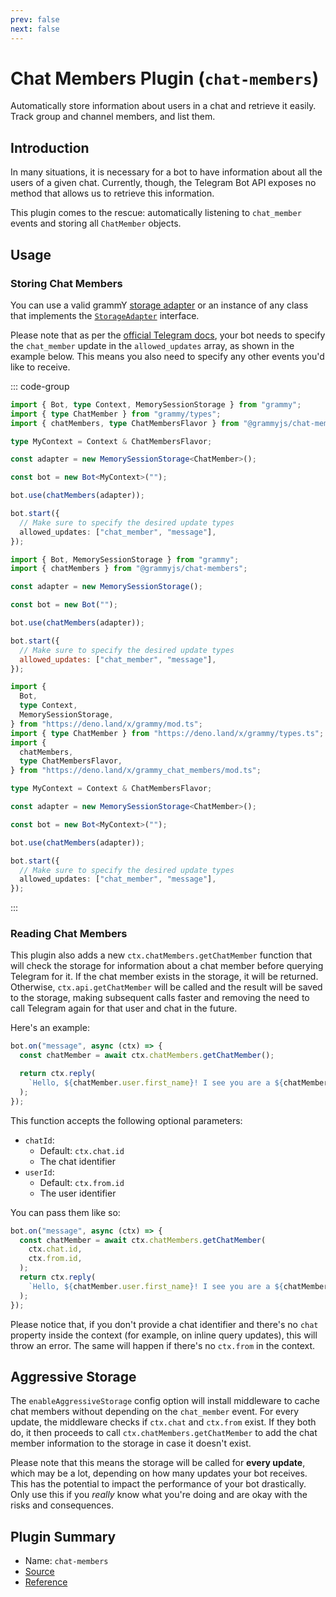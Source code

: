 ```yaml
---
prev: false
next: false
---
```


# Chat Members Plugin (`chat-members`)

Automatically store information about users in a chat and retrieve it easily.
Track group and channel members, and list them.

## Introduction

In many situations, it is necessary for a bot to have information about all the
users of a given chat. Currently, though, the Telegram Bot API exposes no method
that allows us to retrieve this information.

This plugin comes to the rescue: automatically listening to `chat_member` events
and storing all `ChatMember` objects.

## Usage

### Storing Chat Members

You can use a valid grammY [storage adapter](./session#known-storage-adapters)
or an instance of any class that implements the
[`StorageAdapter`](/ref/core/storageadapter) interface.

Please note that as per the
[official Telegram docs](https://core.telegram.org/bots/api#getupdates), your
bot needs to specify the `chat_member` update in the `allowed_updates` array, as
shown in the example below. This means you also need to specify any other events
you'd like to receive.

::: code-group

```ts [TypeScript]
import { Bot, type Context, MemorySessionStorage } from "grammy";
import { type ChatMember } from "grammy/types";
import { chatMembers, type ChatMembersFlavor } from "@grammyjs/chat-members";

type MyContext = Context & ChatMembersFlavor;

const adapter = new MemorySessionStorage<ChatMember>();

const bot = new Bot<MyContext>("");

bot.use(chatMembers(adapter));

bot.start({
  // Make sure to specify the desired update types
  allowed_updates: ["chat_member", "message"],
});
```

```js [JavaScript]
import { Bot, MemorySessionStorage } from "grammy";
import { chatMembers } from "@grammyjs/chat-members";

const adapter = new MemorySessionStorage();

const bot = new Bot("");

bot.use(chatMembers(adapter));

bot.start({
  // Make sure to specify the desired update types
  allowed_updates: ["chat_member", "message"],
});
```

```ts [Deno]
import {
  Bot,
  type Context,
  MemorySessionStorage,
} from "https://deno.land/x/grammy/mod.ts";
import { type ChatMember } from "https://deno.land/x/grammy/types.ts";
import {
  chatMembers,
  type ChatMembersFlavor,
} from "https://deno.land/x/grammy_chat_members/mod.ts";

type MyContext = Context & ChatMembersFlavor;

const adapter = new MemorySessionStorage<ChatMember>();

const bot = new Bot<MyContext>("");

bot.use(chatMembers(adapter));

bot.start({
  // Make sure to specify the desired update types
  allowed_updates: ["chat_member", "message"],
});
```

:::

### Reading Chat Members

This plugin also adds a new `ctx.chatMembers.getChatMember` function that will
check the storage for information about a chat member before querying Telegram
for it. If the chat member exists in the storage, it will be returned.
Otherwise, `ctx.api.getChatMember` will be called and the result will be saved
to the storage, making subsequent calls faster and removing the need to call
Telegram again for that user and chat in the future.

Here's an example:

```ts
bot.on("message", async (ctx) => {
  const chatMember = await ctx.chatMembers.getChatMember();

  return ctx.reply(
    `Hello, ${chatMember.user.first_name}! I see you are a ${chatMember.status} of this chat!`,
  );
});
```

This function accepts the following optional parameters:

- `chatId`:
  - Default: `ctx.chat.id`
  - The chat identifier
- `userId`:
  - Default: `ctx.from.id`
  - The user identifier

You can pass them like so:

```ts
bot.on("message", async (ctx) => {
  const chatMember = await ctx.chatMembers.getChatMember(
    ctx.chat.id,
    ctx.from.id,
  );
  return ctx.reply(
    `Hello, ${chatMember.user.first_name}! I see you are a ${chatMember.status} of this chat!`,
  );
});
```

Please notice that, if you don't provide a chat identifier and there's no `chat`
property inside the context (for example, on inline query updates), this will
throw an error. The same will happen if there's no `ctx.from` in the context.

## Aggressive Storage

The `enableAggressiveStorage` config option will install middleware to cache
chat members without depending on the `chat_member` event. For every update, the
middleware checks if `ctx.chat` and `ctx.from` exist. If they both do, it then
proceeds to call `ctx.chatMembers.getChatMember` to add the chat member
information to the storage in case it doesn't exist.

Please note that this means the storage will be called for **every update**,
which may be a lot, depending on how many updates your bot receives. This has
the potential to impact the performance of your bot drastically. Only use this
if you _really_ know what you're doing and are okay with the risks and
consequences.

## Plugin Summary

- Name: `chat-members`
- [Source](https://github.com/grammyjs/chat-members)
- [Reference](/ref/chat-members/)
